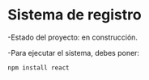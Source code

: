 <h1> Sistema de registro </h1>

-Estado del proyecto: en construcción.

-Para ejecutar el sistema, debes poner:

```npm install react```
